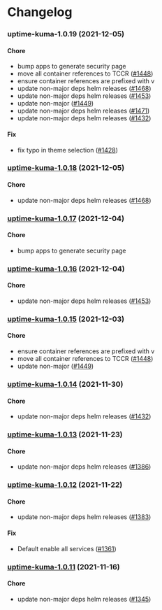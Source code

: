 # Changelog<br>


<a name="uptime-kuma-1.0.19"></a>
### uptime-kuma-1.0.19 (2021-12-05)

#### Chore

* bump apps to generate security page
* move all container references to TCCR ([#1448](https://github.com/truecharts/apps/issues/1448))
* ensure container references are prefixed with v
* update non-major deps helm releases ([#1468](https://github.com/truecharts/apps/issues/1468))
* update non-major deps helm releases ([#1453](https://github.com/truecharts/apps/issues/1453))
* update non-major ([#1449](https://github.com/truecharts/apps/issues/1449))
* update non-major deps helm releases ([#1471](https://github.com/truecharts/apps/issues/1471))
* update non-major deps helm releases ([#1432](https://github.com/truecharts/apps/issues/1432))

#### Fix

* fix typo in theme selection ([#1428](https://github.com/truecharts/apps/issues/1428))



<a name="uptime-kuma-1.0.18"></a>
### [uptime-kuma-1.0.18](https://github.com/truecharts/apps/compare/uptime-kuma-1.0.17...uptime-kuma-1.0.18) (2021-12-05)

#### Chore

* update non-major deps helm releases ([#1468](https://github.com/truecharts/apps/issues/1468))



<a name="uptime-kuma-1.0.17"></a>
### [uptime-kuma-1.0.17](https://github.com/truecharts/apps/compare/uptime-kuma-1.0.16...uptime-kuma-1.0.17) (2021-12-04)

#### Chore

* bump apps to generate security page



<a name="uptime-kuma-1.0.16"></a>
### [uptime-kuma-1.0.16](https://github.com/truecharts/apps/compare/uptime-kuma-1.0.15...uptime-kuma-1.0.16) (2021-12-04)

#### Chore

* update non-major deps helm releases ([#1453](https://github.com/truecharts/apps/issues/1453))



<a name="uptime-kuma-1.0.15"></a>
### [uptime-kuma-1.0.15](https://github.com/truecharts/apps/compare/uptime-kuma-1.0.14...uptime-kuma-1.0.15) (2021-12-03)

#### Chore

* ensure container references are prefixed with v
* move all container references to TCCR ([#1448](https://github.com/truecharts/apps/issues/1448))
* update non-major ([#1449](https://github.com/truecharts/apps/issues/1449))



<a name="uptime-kuma-1.0.14"></a>
### [uptime-kuma-1.0.14](https://github.com/truecharts/apps/compare/uptime-kuma-1.0.13...uptime-kuma-1.0.14) (2021-11-30)

#### Chore

* update non-major deps helm releases ([#1432](https://github.com/truecharts/apps/issues/1432))



<a name="uptime-kuma-1.0.13"></a>
### [uptime-kuma-1.0.13](https://github.com/truecharts/apps/compare/uptime-kuma-1.0.12...uptime-kuma-1.0.13) (2021-11-23)

#### Chore

* update non-major deps helm releases ([#1386](https://github.com/truecharts/apps/issues/1386))



<a name="uptime-kuma-1.0.12"></a>
### [uptime-kuma-1.0.12](https://github.com/truecharts/apps/compare/uptime-kuma-1.0.11...uptime-kuma-1.0.12) (2021-11-22)

#### Chore

* update non-major deps helm releases ([#1383](https://github.com/truecharts/apps/issues/1383))

#### Fix

* Default enable all services ([#1361](https://github.com/truecharts/apps/issues/1361))



<a name="uptime-kuma-1.0.11"></a>
### [uptime-kuma-1.0.11](https://github.com/truecharts/apps/compare/uptime-kuma-1.0.10...uptime-kuma-1.0.11) (2021-11-16)

#### Chore

* update non-major deps helm releases ([#1345](https://github.com/truecharts/apps/issues/1345))


